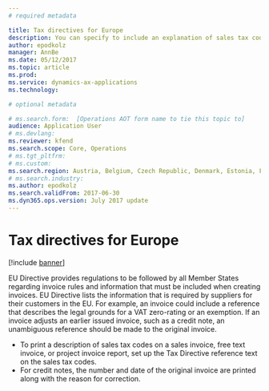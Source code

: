 ```yaml
---
# required metadata

title: Tax directives for Europe
description: You can specify to include an explanation of sales tax codes on sales invoices and project invoices. You can print reference numbers on sales invoices, free text invoices, and project invoices.
author: epodkolz 
manager: AnnBe
ms.date: 05/12/2017
ms.topic: article
ms.prod: 
ms.service: dynamics-ax-applications
ms.technology: 

# optional metadata

# ms.search.form:  [Operations AOT form name to tie this topic to]
audience: Application User
# ms.devlang: 
ms.reviewer: kfend
ms.search.scope: Core, Operations
# ms.tgt_pltfrm: 
# ms.custom: 
ms.search.region: Austria, Belgium, Czech Republic, Denmark, Estonia, Finland, France, Germany, Hungary, Latvia, Lithuania, Netherlands, Norway, Poland, Spain, Sweden, Switzerland, Turkey, United Kingdom
# ms.search.industry: 
ms.author: epodkolz
ms.search.validFrom: 2017-06-30 
ms.dyn365.ops.version: July 2017 update 
---
```


# Tax directives for Europe

[!include [banner](../includes/banner.md)]

EU Directive provides regulations to be followed by all Member States regarding invoice rules and information that must be included when creating invoices. 
EU Directive lists the information that is required by suppliers for their customers in the EU. For example, an invoice could include a reference that describes the legal grounds for a VAT zero-rating or an exemption. If an invoice adjusts an earlier issued invoice, such as a credit note, an unambiguous reference should be made to the original invoice.

- To print a description of sales tax codes on a sales invoice, free text invoice, or project invoice report, set up the Tax Directive reference text on the sales tax codes.
- For credit notes, the number and date of the original invoice are printed along with the reason for correction.

